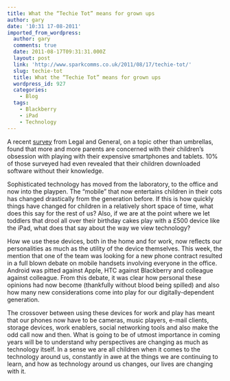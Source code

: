 ```yaml
---
title: What the “Techie Tot” means for grown ups
author: gary
date: '10:31 17-08-2011'
imported_from_wordpress:
  author: gary
  comments: true
  date: 2011-08-17T09:31:31.000Z
  layout: post
  link: 'http://www.sparkcomms.co.uk/2011/08/17/techie-tot/'
  slug: techie-tot
  title: What the “Techie Tot” means for grown ups
  wordpress_id: 927
  categories:
    - Blog
  tags:
    - Blackberry
    - iPad
    - Technology
---
```


A recent [survey](http://www.legalandgeneral.com/insurance/home-insurance/insurance-news-articles/tech-savvy-kids.html) from Legal and General, on a topic other than umbrellas, found that more and more parents are concerned with their children’s obsession with playing with their expensive smartphones and tablets. 10% of those surveyed had even revealed that their children downloaded software without their knowledge.

Sophisticated technology has moved from the laboratory, to the office and now into the playpen. The “mobile” that now entertains children in their cots has changed drastically from the generation before. If this is how quickly things have changed for children in a relatively short space of time, what does this say for the rest of us? Also, if we are at the point where we let toddlers that drool all over their birthday cakes play with a £500 device like the iPad, what does that say about the way we view technology?

How we use these devices, both in the home and for work, now reflects our personalities as much as the utility of the device themselves. This week, the mention that one of the team was looking for a new phone contract resulted in a full blown debate on mobile handsets involving everyone in the office. Android was pitted against Apple, HTC against Blackberry and colleague against colleague. From this debate, it was clear how personal these opinions had now become (thankfully without blood being spilled) and also how many new considerations come into play for our digitally-dependent generation.

The crossover between using these devices for work and play has meant that our phones now have to be cameras, music players, e-mail clients, storage devices, work enablers, social networking tools and also make the odd call now and then. What is going to be of utmost importance in coming years will be to understand why perspectives are changing as much as technology itself. In a sense we are all children when it comes to the technology around us, constantly in awe at the things we are continuing to learn, and how as technology around us changes, our lives are changing with it.
